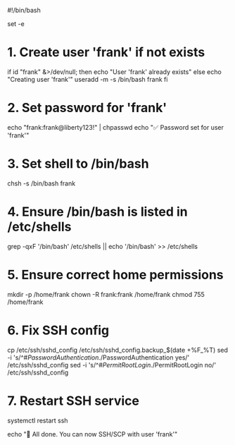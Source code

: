 #!/bin/bash

set -e

# 1. Create user 'frank' if not exists
if id "frank" &>/dev/null; then
    echo "User 'frank' already exists"
else
    echo "Creating user 'frank'"
    useradd -m -s /bin/bash frank
fi

# 2. Set password for 'frank'
echo "frank:frank@liberty123!" | chpasswd
echo "✅ Password set for user 'frank'"

# 3. Set shell to /bin/bash
chsh -s /bin/bash frank

# 4. Ensure /bin/bash is listed in /etc/shells
grep -qxF '/bin/bash' /etc/shells || echo '/bin/bash' >> /etc/shells

# 5. Ensure correct home permissions
mkdir -p /home/frank
chown -R frank:frank /home/frank
chmod 755 /home/frank

# 6. Fix SSH config
cp /etc/ssh/sshd_config /etc/ssh/sshd_config.backup_$(date +%F_%T)
sed -i 's/^#*PasswordAuthentication.*/PasswordAuthentication yes/' /etc/ssh/sshd_config
sed -i 's/^#*PermitRootLogin.*/PermitRootLogin no/' /etc/ssh/sshd_config

# 7. Restart SSH service
systemctl restart ssh

echo "🎉 All done. You can now SSH/SCP with user 'frank'"
